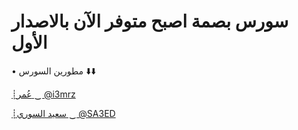 # سورس بصمة اصبح متوفر الآن بالاصدار الأول


• مطورين السورس ⬇️⬇️

[┊عُمر ‿ @i3mrz](https://t.me/i3mrz)

[┊سعيد السوري ‿ @SA3ED](https://t.me/SA3ED)
